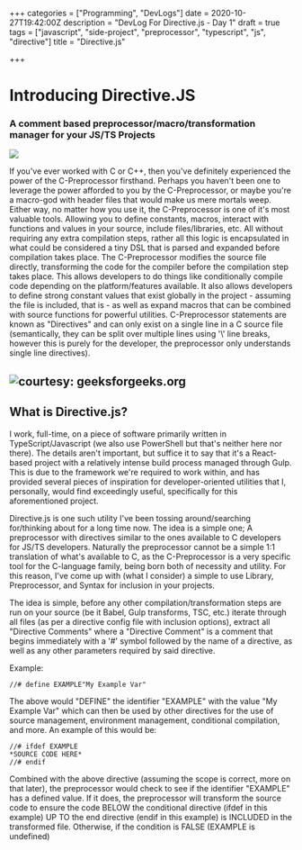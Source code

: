 +++
categories = ["Programming", "DevLogs"]
date = 2020-10-27T19:42:00Z
description = "DevLog For Directive.js - Day 1"
draft = true
tags = ["javascript", "side-project", "preprocessor", "typescript", "js", "directive"]
title = "Directive.js"

+++
# Introducing Directive.JS

### A comment based preprocessor/macro/transformation manager for your JS/TS Projects

![](/directive.png)

If you've ever worked with C or C++, then you've definitely experienced the power of the C-Preprocessor firsthand. Perhaps you haven't been one to leverage the power afforded to you by the C-Preprocessor, or maybe you're a macro-god with header files that would make us mere mortals weep. Either way, no matter how you use it, the C-Preprocessor is one of it's most valuable tools. Allowing you to define constants, macros, interact with functions and values in your source, include files/libraries, etc. All without requiring any extra compilation steps, rather all this logic is encapsulated in what could be considered a tiny DSL that is parsed and expanded before compilation takes place. The C-Preprocessor modifies the source file directly, transforming the code for the compiler before the compilation step takes place. This allows developers to do things like conditionally compile code depending on the platform/features available. It also allows developers to define strong constant values that exist globally in the project - assuming the file is included, that is - as well as expand macros that can be combined with source functions for powerful utilities. C-Preprocessor statements are known as "Directives" and can only exist on a single line in a C source file (semantically, they can be split over multiple lines using '\\' line breaks, however this is purely for the developer, the preprocessor only understands single line directives).

## ![](https://media.geeksforgeeks.org/wp-content/cdn-uploads/Preprocessor-In-C.png "courtesy: geeksforgeeks.org")

## What is Directive.js?

I work, full-time, on a piece of software primarily written in TypeScript/Javascript (we also use PowerShell but that's neither here nor there). The details aren't important, but suffice it to say that it's a React-based project with a relatively intense build process managed through Gulp. This is due to the framework we're required to work within, and has provided several pieces of inspiration for developer-oriented utilities that I, personally, would find exceedingly useful, specifically for this aforementioned project.

Directive.js is one such utility I've been tossing around/searching for/thinking about for a long time now. The idea is a simple one; A preprocessor with directives similar to the ones available to C developers for JS/TS developers. Naturally the preprocessor cannot be a simple 1:1 translation of what's available to C, as the C-Preprocessor is a very specific tool for the C-language family, being born both of necessity and utility. For this reason, I've come up with (what I consider) a simple to use Library, Preprocessor, and Syntax for inclusion in your projects.

The idea is simple, before any other compilation/transformation steps are run on your source (be it Babel, Gulp transforms, TSC, etc.) iterate through all files (as per a directive config file with inclusion options), extract all "Directive Comments" where a "Directive Comment" is a comment that begins immediately with a '#' symbol followed by the name of a directive, as well as any other parameters required by said directive.

Example:

    //# define EXAMPLE"My Example Var"

The above would "DEFINE" the identifier "EXAMPLE" with the value "My Example Var" which can then be used by other directives for the use of source management, environment management, conditional compilation, and more. An example of this would be:

    //# ifdef EXAMPLE
    *SOURCE CODE HERE*
    //# endif

Combined with the above directive (assuming the scope is correct, more on that later), the preprocessor would check to see if the identifier "EXAMPLE" has a defined value. If it does, the preprocessor will transform the source code to ensure the code BELOW the conditional directive (ifdef in this example) UP TO the end directive (endif in this example) is INCLUDED in the transformed file. Otherwise, if the condition is FALSE (EXAMPLE is undefined)